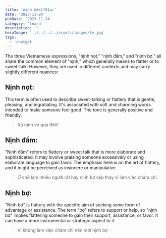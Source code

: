 ```yaml
---
title: 'nịnh &#x1f61a;'
date: '2023-11-24'
pubDate: '2023-11-24'
category: 'learn'
description: ''
heroImage: '../../../../assets/images/te.jpg'
tags:
  - 'chatgpt'
---
```


The three Vietnamese expressions, "nịnh nọt," "nịnh đầm," and "nịnh bợ," all share the common element of "nịnh," which generally means to flatter or to sweet-talk. However, they are used in different contexts and may carry slightly different nuances:

## **Nịnh nọt:**

This term is often used to describe sweet-talking or flattery that is gentle, pleasing, and ingratiating. It's associated with soft and charming words intended to make someone feel good. The tone is generally positive and friendly.

> Xù nịnh vợ quá điiiii!

## **Nịnh đầm:**

"Nịnh đầm" refers to flattery or sweet talk that is more elaborate and sophisticated. It may involve praising someone excessively or using elaborate language to gain favor. The emphasis here is on the art of flattery, and it might be perceived as insincere or manipulative.

> Ở chỗ làm nhiều người rất hay nịnh bợ sếp thay vì làm việc chăm chỉ.

## **Nịnh bợ:**

"Nịnh bợ" is flattery with the specific aim of seeking some form of advantage or assistance. The term "bợ" refers to support or help, so "nịnh bợ" implies flattering someone to gain their support, assistance, or favor. It can have a more instrumental or strategic aspect to it.

> Vì không làm việc chăm chỉ nên mới nịnh bợ
